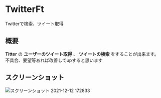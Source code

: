 # TwitterFt
Twitterで検索、ツイート取得

## 概要
__Titter__ の __ユーザーのツイート取得__ 、 __ツイートの検索__ をすることが出来ます。
不具合、要望等あれば改善してupすると思います

## スクリーンショット
![スクリーンショット 2021-12-12 172833](https://user-images.githubusercontent.com/94283685/145705714-c0c533f4-952f-429d-ac2f-f91b31ded93d.png)
